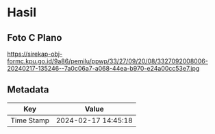 # Hasil

## Foto C Plano

https://sirekap-obj-formc.kpu.go.id/9a86/pemilu/ppwp/33/27/09/20/08/3327092008006-20240217-135246--7a0c06a7-a068-44ea-b970-e24a00cc53e7.jpg


## Metadata

| Key        | Value               |
| ---------- | ------------------- |
| Time Stamp | 2024-02-17 14:45:18 |



